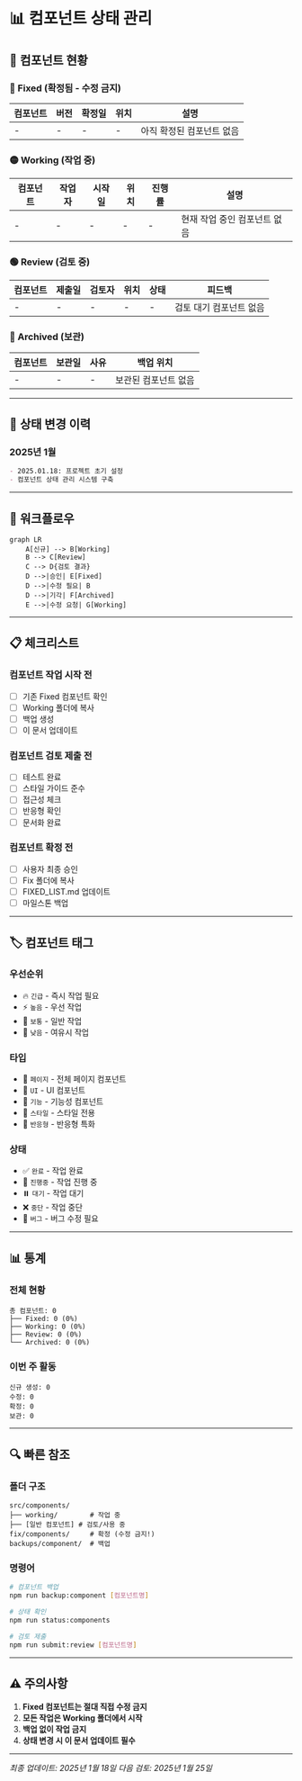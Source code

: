 # 📊 컴포넌트 상태 관리

## 🎨 컴포넌트 현황

### 🔴 Fixed (확정됨 - 수정 금지)

| 컴포넌트 | 버전 | 확정일 | 위치 | 설명                      |
| -------- | ---- | ------ | ---- | ------------------------- |
| -        | -    | -      | -    | 아직 확정된 컴포넌트 없음 |

### 🟡 Working (작업 중)

| 컴포넌트 | 작업자 | 시작일 | 위치 | 진행률 | 설명                         |
| -------- | ------ | ------ | ---- | ------ | ---------------------------- |
| -        | -      | -      | -    | -      | 현재 작업 중인 컴포넌트 없음 |

### 🟢 Review (검토 중)

| 컴포넌트 | 제출일 | 검토자 | 위치 | 상태 | 피드백                  |
| -------- | ------ | ------ | ---- | ---- | ----------------------- |
| -        | -      | -      | -    | -    | 검토 대기 컴포넌트 없음 |

### 🔵 Archived (보관)

| 컴포넌트 | 보관일 | 사유 | 백업 위치            |
| -------- | ------ | ---- | -------------------- |
| -        | -      | -    | 보관된 컴포넌트 없음 |

---

## 📝 상태 변경 이력

### 2025년 1월

```markdown
- 2025.01.18: 프로젝트 초기 설정
- 컴포넌트 상태 관리 시스템 구축
```

---

## 🔄 워크플로우

```mermaid
graph LR
    A[신규] --> B[Working]
    B --> C[Review]
    C --> D{검토 결과}
    D -->|승인| E[Fixed]
    D -->|수정 필요| B
    D -->|기각| F[Archived]
    E -->|수정 요청| G[Working]
```

---

## 📋 체크리스트

### 컴포넌트 작업 시작 전

- [ ] 기존 Fixed 컴포넌트 확인
- [ ] Working 폴더에 복사
- [ ] 백업 생성
- [ ] 이 문서 업데이트

### 컴포넌트 검토 제출 전

- [ ] 테스트 완료
- [ ] 스타일 가이드 준수
- [ ] 접근성 체크
- [ ] 반응형 확인
- [ ] 문서화 완료

### 컴포넌트 확정 전

- [ ] 사용자 최종 승인
- [ ] Fix 폴더에 복사
- [ ] FIXED_LIST.md 업데이트
- [ ] 마일스톤 백업

---

## 🏷️ 컴포넌트 태그

### 우선순위

- 🔥 `긴급` - 즉시 작업 필요
- ⚡ `높음` - 우선 작업
- 🔸 `보통` - 일반 작업
- 🔹 `낮음` - 여유시 작업

### 타입

- 📄 `페이지` - 전체 페이지 컴포넌트
- 🧩 `UI` - UI 컴포넌트
- 🎯 `기능` - 기능성 컴포넌트
- 🎨 `스타일` - 스타일 전용
- 📱 `반응형` - 반응형 특화

### 상태

- ✅ `완료` - 작업 완료
- 🔄 `진행중` - 작업 진행 중
- ⏸️ `대기` - 작업 대기
- ❌ `중단` - 작업 중단
- 🐛 `버그` - 버그 수정 필요

---

## 📊 통계

### 전체 현황

```
총 컴포넌트: 0
├── Fixed: 0 (0%)
├── Working: 0 (0%)
├── Review: 0 (0%)
└── Archived: 0 (0%)
```

### 이번 주 활동

```
신규 생성: 0
수정: 0
확정: 0
보관: 0
```

---

## 🔍 빠른 참조

### 폴더 구조

```
src/components/
├── working/        # 작업 중
├── [일반 컴포넌트] # 검토/사용 중
fix/components/     # 확정 (수정 금지!)
backups/component/  # 백업
```

### 명령어

```bash
# 컴포넌트 백업
npm run backup:component [컴포넌트명]

# 상태 확인
npm run status:components

# 검토 제출
npm run submit:review [컴포넌트명]
```

---

## ⚠️ 주의사항

1. **Fixed 컴포넌트는 절대 직접 수정 금지**
2. **모든 작업은 Working 폴더에서 시작**
3. **백업 없이 작업 금지**
4. **상태 변경 시 이 문서 업데이트 필수**

---

_최종 업데이트: 2025년 1월 18일_
_다음 검토: 2025년 1월 25일_
